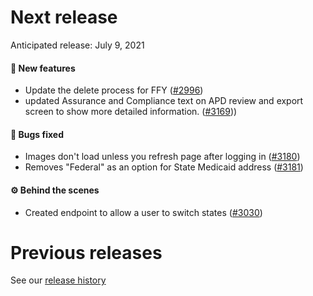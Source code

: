 # Next release

Anticipated release: July 9, 2021

#### 🚀 New features

- Update the delete process for FFY ([#2996])
- updated Assurance and Compliance text on APD review and export screen to show more detailed information. ([#3169]))

#### 🐛 Bugs fixed

- Images don't load unless you refresh page after logging in ([#3180])
- Removes "Federal" as an option for State Medicaid address ([#3181])

#### ⚙️ Behind the scenes

- Created endpoint to allow a user to switch states ([#3030])

# Previous releases

See our [release history](https://github.com/CMSgov/eAPD/releases)

[#2996]: https://github.com/CMSgov/eAPD/issues/2996
[#3030]: https://github.com/CMSgov/eAPD/issues/3030
[#3180]: https://github.com/CMSgov/eAPD/issues/3180
[#3181]: https://github.com/CMSgov/eAPD/issues/3181
[#3169]: https://github.com/CMSgov/eAPD/issues/3169
[#3194]: https://github.com/CMSgov/eAPD/issues/3194
